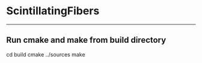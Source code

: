 # ScintillatingFibers

---------------------------------------
Run cmake and make from build directory
---------------------------------------
cd build
cmake ../sources
make

